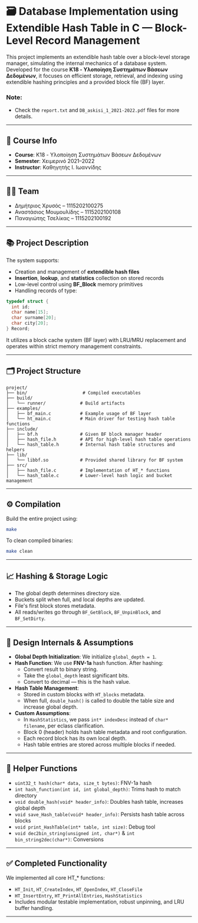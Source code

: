 # 🗃️ Database Implementation using Extendible Hash Table in C — Block-Level Record Management

This project implements an extendible hash table over a block-level storage manager, simulating the internal mechanics of a database system. Developed for the course **K18 - Υλοποίηση Συστημάτων Βάσεων Δεδομένων**, it focuses on efficient storage, retrieval, and indexing using extendible hashing principles and a provided block file (BF) layer.

### Note:
- Check the ```report.txt``` and ```DB_askisi_1_2021-2022.pdf``` files for more details.

---

## 📅 Course Info

- **Course**: K18 - Υλοποίηση Συστημάτων Βάσεων Δεδομένων  
- **Semester**: Χειμερινό 2021–2022  
- **Instructor**: Καθηγητής Ι. Ιωαννίδης  

---

## 🧑‍💻 Team

- Δημήτριος Χρυσός – 1115202100275  
- Αναστάσιος Μουμουλίδης – 1115202100108  
- Παναγιώτης Τσελίκας – 1115202100192

---

## 📚 Project Description

The system supports:
- Creation and management of **extendible hash files**
- **Insertion**, **lookup**, and **statistics** collection on stored records
- Low-level control using **BF_Block** memory primitives
- Handling records of type:
```c
typedef struct {
  int id;
  char name[15];
  char surname[20];
  char city[20];
} Record;
```

It utilizes a block cache system (BF layer) with LRU/MRU replacement and operates within strict memory management constraints.

---

## 🗂️ Project Structure

```
project/
├── bin/                     # Compiled executables
├── build/
│   └── runner/             # Build artifacts
├── examples/
│   ├── bf_main.c           # Example usage of BF layer
│   └── ht_main.c           # Main driver for testing hash table functions
├── include/
│   ├── bf.h                # Given BF block manager header
│   ├── hash_file.h         # API for high-level hash table operations
│   └── hash_table.h        # Internal hash table structures and helpers
├── lib/
│   └── libbf.so            # Provided shared library for BF system
├── src/
│   ├── hash_file.c         # Implementation of HT_* functions
│   └── hash_table.c        # Lower-level hash logic and bucket management
```

---

## ⚙️ Compilation

Build the entire project using:
```bash
make
```

To clean compiled binaries:
```bash
make clean
```

---

## 📈 Hashing & Storage Logic

- The global depth determines directory size.
- Buckets split when full, and local depths are updated.
- File's first block stores metadata.
- All reads/writes go through `BF_GetBlock`, `BF_UnpinBlock`, and `BF_SetDirty`.

---

## 🧩 Design Internals & Assumptions

- **Global Depth Initialization**: We initialize `global_depth = 1`.
- **Hash Function**: We use **FNV-1a** hash function. After hashing:
  - Convert result to binary string.
  - Take the `global_depth` least significant bits.
  - Convert to decimal — this is the hash value.
- **Hash Table Management**:
  - Stored in custom blocks with `HT_blocks` metadata.
  - When full, `double_hash()` is called to double the table size and increase global depth.
- **Custom Assumptions**:
  - In `HashStatistics`, we pass `int* indexDesc` instead of `char* filename`, per eclass clarification.
  - Block 0 (header) holds hash table metadata and root configuration.
  - Each record block has its own local depth.
  - Hash table entries are stored across multiple blocks if needed.

---

## 🔧 Helper Functions

- `uint32_t hash(char* data, size_t bytes)`: FNV-1a hash
- `int hash_function(int id, int global_depth)`: Trims hash to match directory
- `void double_hash(void* header_info)`: Doubles hash table, increases global depth
- `void save_Hash_table(void* header_info)`: Persists hash table across blocks
- `void print_HashTable(int* table, int size)`: Debug tool
- `void dec2bin_string(unsigned int, char*)` & `int bin_string2dec(char*)`: Conversions

---

## ✅ Completed Functionality

We implemented all core HT_* functions:
- `HT_Init`, `HT_CreateIndex`, `HT_OpenIndex`, `HT_CloseFile`
- `HT_InsertEntry`, `HT_PrintAllEntries`, `HashStatistics`
- Includes modular testable implementation, robust unpinning, and LRU buffer handling.

---

